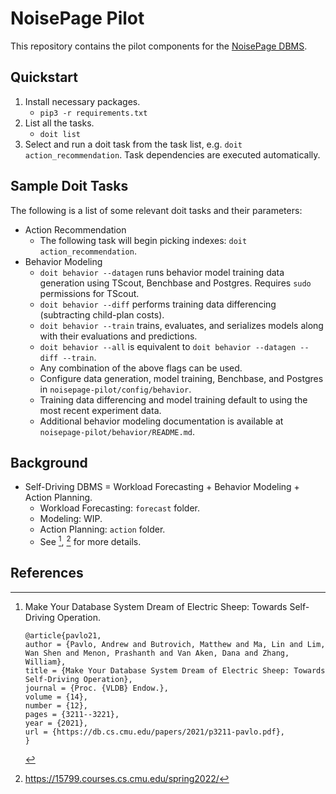 # NoisePage Pilot

This repository contains the pilot components for the [NoisePage DBMS](https://noise.page/).

## Quickstart

1. Install necessary packages.
    - `pip3 -r requirements.txt`
2. List all the tasks.
    - `doit list`
3. Select and run a doit task from the task list, e.g. `doit action_recommendation`.  Task dependencies are executed automatically.

## Sample Doit Tasks

The following is a list of some relevant doit tasks and their parameters:

- Action Recommendation
  - The following task will begin picking indexes: `doit action_recommendation`.
- Behavior Modeling
  - `doit behavior --datagen` runs behavior model training data generation using TScout, Benchbase and Postgres.  Requires `sudo` permissions for TScout.
  - `doit behavior --diff` performs training data differencing (subtracting child-plan costs).
  - `doit behavior --train` trains, evaluates, and serializes models along with their evaluations and predictions.
  - `doit behavior --all` is equivalent to `doit behavior --datagen --diff --train`.
  - Any combination of the above flags can be used.
  - Configure data generation, model training, Benchbase, and Postgres in `noisepage-pilot/config/behavior`.
  - Training data differencing and model training default to using the most recent experiment data.
  - Additional behavior modeling documentation is available at `noisepage-pilot/behavior/README.md`.

## Background

- Self-Driving DBMS = Workload Forecasting + Behavior Modeling + Action Planning.
  - Workload Forecasting: `forecast` folder.
  - Modeling: WIP.
  - Action Planning: `action` folder.
  - See [^electricsheep], [^15799] for more details.

## References

[^electricsheep]: Make Your Database System Dream of Electric Sheep: Towards Self-Driving Operation.

    ```
    @article{pavlo21,
    author = {Pavlo, Andrew and Butrovich, Matthew and Ma, Lin and Lim, Wan Shen and Menon, Prashanth and Van Aken, Dana and Zhang, William},
    title = {Make Your Database System Dream of Electric Sheep: Towards Self-Driving Operation},
    journal = {Proc. {VLDB} Endow.},
    volume = {14},
    number = {12},
    pages = {3211--3221},
    year = {2021},
    url = {https://db.cs.cmu.edu/papers/2021/p3211-pavlo.pdf},
    }
    ```

[^15799]: https://15799.courses.cs.cmu.edu/spring2022/
